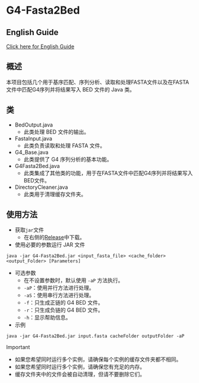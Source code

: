 # G4-Fasta2Bed

## English Guide
[Click here for English Guide](./README-EN.md)

## 概述
本项目包括几个用于基序匹配、序列分析、读取和处理FASTA文件以及在FASTA文件中匹配G4序列并将结果写入 BED 文件的 Java 类。

## 类
- BedOutput.java
    - 此类处理 BED 文件的输出。
- FastaInput.java
    - 此类负责读取和处理 FASTA 文件。
- G4_Base.java
    - 此类提供了 G4 序列分析的基本功能。
- G4Fasta2Bed.java
    - 此类集成了其他类的功能，用于在FASTA文件中匹配G4序列并将结果写入BED文件。
- DirectoryCleaner.java
    - 此类用于清理缓存文件夹。

## 使用方法
- 获取`jar`文件
    - 在右侧的[Release](https://github.com/ngao2k/G4-Fasta2Bed/releases)中下载。
- 使用必要的参数运行 JAR 文件
```
java -jar G4-Fasta2Bed.jar <input_fasta_file> <cache_folder>  <output_Folder> [Parameters]
```
- 可选参数
    - 在不设置参数时，默认使用 `-aP` 方法执行。
    - `-aP`：使用并行方法进行处理。
    - `-aS`：使用串行方法进行处理。
    - `-f`：只生成正链的 G4 BED 文件。
    - `-r`：只生成负链的 G4 BED 文件。
    - `-h`：显示帮助信息。
- 示例
```
java -jar G4-Fasta2Bed.jar input.fasta cacheFolder outputFolder -aP
```

> [!IMPORTANT]
>    - 如果您希望同时运行多个实例，请确保每个实例的缓存文件夹都不相同。
>    - 如果您希望同时运行多个实例，请确保您有充足的内存。
>    - 缓存文件夹中的文件会被自动清理，但请不要删除它们。
